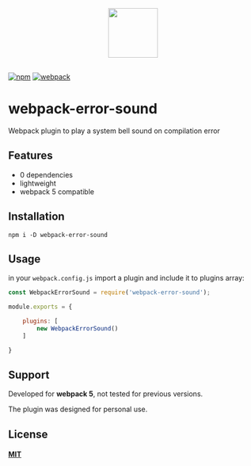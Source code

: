<div align="center" style="margin-bottom: 30px">
  <a href="https://github.com/webpack/webpack">
    <img width="100" height="100" src="https://webpack.js.org/assets/icon-square-big.svg">
  </a>
</div>

[![npm]][npm-url]
[![webpack]][webpack-url]

# webpack-error-sound
 Webpack plugin to play a system bell sound on compilation error

## Features
- 0 dependencies
- lightweight
- webpack 5 compatible

## Installation
```    
npm i -D webpack-error-sound
```

## Usage
in your `webpack.config.js` import a plugin and include it to plugins array:
```javascript
const WebpackErrorSound = require('webpack-error-sound');

module.exports = {

    plugins: [
        new WebpackErrorSound()
    ]

}
```

## Support
Developed for **webpack 5**, not tested for previous versions.

The plugin was designed for personal use.

## License
#### [MIT](./LICENSE)


[npm]: https://img.shields.io/npm/v/webpack-error-sound.svg
[npm-url]: https://npmjs.com/package/webpack-error-sound
[webpack]: https://img.shields.io/badge/webpack-v5-blue
[webpack-url]: https://www.npmjs.com/package/webpack